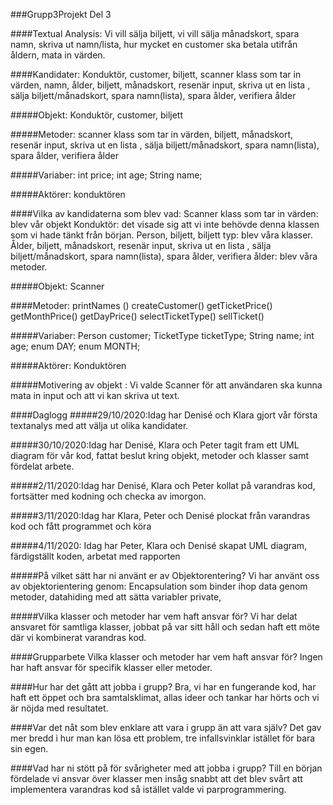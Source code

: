 ###Grupp3Projekt Del 3

####Textual Analysis: 
Vi vill sälja biljett, vi vill sälja månadskort, spara namn, skriva ut namn/lista, hur mycket en customer ska betala utifrån åldern, mata in värden.

####Kandidater: 
Konduktör, customer, biljett, scanner klass som  tar in värden, namn, ålder, biljett, månadskort, resenär input, skriva ut en lista , sälja biljett/månadskort, spara namn(lista), spara ålder, verifiera ålder

#####Objekt: Konduktör, customer, biljett

#####Metoder: scanner klass som  tar in värden, biljett, månadskort, resenär input, skriva ut en lista , sälja biljett/månadskort, spara namn(lista), spara ålder, verifiera ålder

#####Variaber: int price; int age; String name;

#####Aktörer: konduktören
 
####Vilka av kandidaterna som blev vad:
Scanner klass som  tar in värden: blev vår objekt
Konduktör: det visade sig att vi inte behövde denna klassen som vi hade tänkt från början.
Person, biljett, biljett typ: blev våra klasser.
Ålder, biljett, månadskort, resenär input, skriva ut en lista , sälja biljett/månadskort, spara namn(lista), spara ålder, verifiera ålder: blev våra metoder.
 
#####Objekt: Scanner

####Metoder:
printNames () createCustomer() getTicketPrice() getMonthPrice() getDayPrice() selectTicketType() sellTicket()

#####Variaber: 
Person customer; TicketType ticketType; String name; int age; enum DAY; enum MONTH;

#####Aktörer: Konduktören

#####Motivering av objekt : 
Vi valde Scanner för att användaren ska kunna mata in input och att vi kan skriva ut text.

####Daglogg
#####29/10/2020:Idag har Denisé och Klara gjort vår första textanalys med att välja ut olika kandidater.

#####30/10/2020:Idag har Denisé, Klara och Peter tagit fram ett UML diagram för vår kod, fattat beslut kring objekt, metoder och klasser samt fördelat arbete. 

#####2/11/2020:Idag har Denisé, Klara och Peter kollat på varandras kod, fortsätter med kodning och checka av imorgon.

#####3/11/2020:Idag har Klara, Peter och Denisé plockat från varandras kod och fått programmet och köra

#####4/11/2020: Idag har Peter, Klara och Denisé skapat UML diagram, färdigställt koden, arbetat med rapporten 

#####På vilket sätt har ni använt er av Objektorentering? 
Vi har använt oss av objektorientering genom: Encapsulation som binder ihop data genom metoder, datahiding med att sätta variabler private, 

#####Vilka klasser och metoder har vem haft ansvar för?
Vi har delat ansvaret för samtliga klasser, jobbat på var sitt håll och sedan haft ett möte där vi kombinerat varandras kod. 

####Grupparbete Vilka klasser och metoder har vem haft ansvar för?
Ingen har haft ansvar för specifik klasser eller metoder.

####Hur har det gått att jobba i grupp? 
Bra, vi har en fungerande kod, har haft ett öppet och bra samtalsklimat, allas ideer och tankar har hörts och vi är nöjda med resultatet.

####Var det nåt som blev enklare att vara i grupp än att vara själv? 
Det gav mer bredd i hur man kan lösa ett problem, tre infallsvinklar istället för bara sin egen.

####Vad har ni stött på för svårigheter med att jobba i grupp?
Till en början fördelade vi ansvar över klasser men insåg snabbt att det blev svårt att implementera varandras kod så istället valde vi parprogrammering. 

